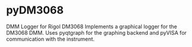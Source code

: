 # pyDM3068
DMM Logger for Rigol DM3068
Implements a graphical logger for the DM3068 DMM. Uses pyqtgraph for the graphing backend and pyVISA for communication with the
instrument.
